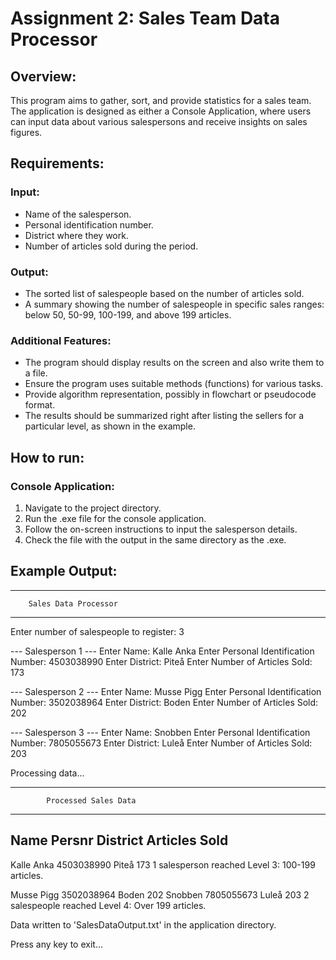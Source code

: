 # Assignment 2: Sales Team Data Processor

## Overview:
This program aims to gather, sort, and provide statistics for a sales team. The application is designed as either a Console Application, where users can input data about various salespersons and receive insights on sales figures.

## Requirements:

### Input:
- Name of the salesperson.
- Personal identification number.
- District where they work.
- Number of articles sold during the period.

### Output:
- The sorted list of salespeople based on the number of articles sold.
- A summary showing the number of salespeople in specific sales ranges: below 50, 50-99, 100-199, and above 199 articles.

### Additional Features:
- The program should display results on the screen and also write them to a file.
- Ensure the program uses suitable methods (functions) for various tasks.
- Provide algorithm representation, possibly in flowchart or pseudocode format.
- The results should be summarized right after listing the sellers for a particular level, as shown in the example.

## How to run:

### Console Application:
1. Navigate to the project directory.
2. Run the .exe file for the console application.
3. Follow the on-screen instructions to input the salesperson details.
4. Check the file with the output in the same directory as the .exe.

## Example Output:

-----------------------------------------
        Sales Data Processor
-----------------------------------------

Enter number of salespeople to register: 3

--- Salesperson 1 ---
Enter Name: Kalle Anka
Enter Personal Identification Number: 4503038990
Enter District: Piteå
Enter Number of Articles Sold: 173

--- Salesperson 2 ---
Enter Name: Musse Pigg
Enter Personal Identification Number: 3502038964
Enter District: Boden
Enter Number of Articles Sold: 202

--- Salesperson 3 ---
Enter Name: Snobben
Enter Personal Identification Number: 7805055673
Enter District: Luleå
Enter Number of Articles Sold: 203

Processing data...

-----------------------------------------
            Processed Sales Data
-----------------------------------------

Name          Persnr          District   Articles Sold
------------------------------------------------------
Kalle Anka   4503038990       Piteå      173
1 salesperson reached Level 3: 100-199 articles.

Musse Pigg   3502038964       Boden      202
Snobben      7805055673       Luleå      203
2 salespeople reached Level 4: Over 199 articles.

Data written to 'SalesDataOutput.txt' in the application directory.

Press any key to exit...

